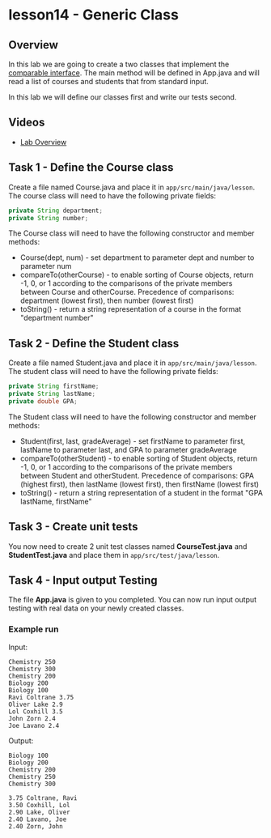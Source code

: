 # lesson14 - Generic Class

## Overview

In this lab we are going to create a two classes that implement the [comparable
interface](https://docs.oracle.com/javase/10/docs/api/java/lang/Comparable.html). The main method
will be defined in App.java and will read a list of courses and students that from standard input. 

In this lab we will define our classes first and write our tests second.

## Videos

- [Lab Overview]()

## Task 1 - Define the Course class

Create a file named Course.java and place it in `app/src/main/java/lesson`. The course class will
need to have the following private fields:

```java
private String department;
private String number;
```

The Course class will need to have the following constructor and member methods:

- Course(dept, num) - set department to parameter dept and number to parameter num
- compareTo(otherCourse) - to enable sorting of Course objects, return -1, 0, or 1 according to the
  comparisons of the private members between Course and otherCourse. Precedence of comparisons:
  department (lowest first), then number (lowest first)
- toString() - return a string representation of a course in the format "department number"

## Task 2 - Define the Student class

Create a file named Student.java and place it in `app/src/main/java/lesson`. The student class will
need to have the following private fields:

```java
private String firstName;
private String lastName;
private double GPA;
```

The Student class will need to have the following constructor and member methods:

- Student(first, last, gradeAverage) - set firstName to parameter first, lastName to parameter last,
  and GPA to parameter gradeAverage
- compareTo(otherStudent) - to enable sorting of Student objects, return -1, 0, or 1 according to
  the comparisons of the private members between Student and otherStudent. Precedence of
  comparisons: GPA (highest first), then lastName (lowest first), then firstName (lowest first)
- toString() - return a string representation of a student in the format "GPA lastName, firstName"

## Task 3 - Create unit tests

You now need to create 2 unit test classes named **CourseTest.java** and **StudentTest.java** and
place them in `app/src/test/java/lesson`.

## Task 4 - Input output Testing

The file **App.java** is given to you completed. You can now run input output testing with real
data on your newly created classes.

### Example run

Input:

```
Chemistry 250
Chemistry 300
Chemistry 200
Biology 200
Biology 100
Ravi Coltrane 3.75
Oliver Lake 2.9
Lol Coxhill 3.5
John Zorn 2.4
Joe Lavano 2.4
```

Output:

```
Biology 100
Biology 200
Chemistry 200
Chemistry 250
Chemistry 300

3.75 Coltrane, Ravi
3.50 Coxhill, Lol
2.90 Lake, Oliver
2.40 Lavano, Joe
2.40 Zorn, John
```
